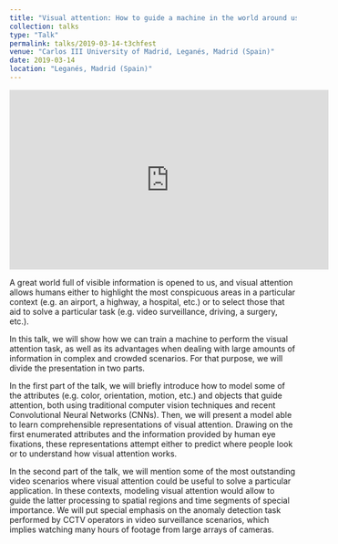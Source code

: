 ```yaml
---
title: "Visual attention: How to guide a machine in the world around us."
collection: talks
type: "Talk"
permalink: talks/2019-03-14-t3chfest
venue: "Carlos III University of Madrid, Leganés, Madrid (Spain)"
date: 2019-03-14
location: "Leganés, Madrid (Spain)"
---
```


<iframe width="560" height="315" src="https://www.youtube.com/embed/DBt91MB_6nM" frameborder="0" allow="accelerometer; autoplay; clipboard-write; encrypted-media; gyroscope; picture-in-picture" allowfullscreen></iframe><br/>

A great world full of visible information is opened to us, and visual attention allows humans either to highlight the most conspicuous areas in a particular context (e.g. an airport, a highway, a hospital, etc.) or to select those that aid to solve a particular task (e.g. video surveillance, driving, a surgery, etc.).

In this talk, we will show how we can train a machine to perform the visual attention task, as well as its advantages when dealing with large amounts of information in complex and crowded scenarios. For that purpose, we will divide the presentation in two parts.

In the first part of the talk, we will briefly introduce how to model some of the attributes (e.g. color, orientation, motion, etc.) and objects that guide attention, both using traditional computer vision techniques and recent Convolutional Neural Networks (CNNs). Then, we will present a model able to learn comprehensible representations of visual attention. Drawing on the first enumerated attributes and the information provided by human eye fixations, these representations attempt either to predict where people look or to understand how visual attention works.

In the second part of the talk, we will mention some of the most outstanding video scenarios where visual attention could be useful to solve a particular application. In these contexts, modeling visual attention would allow to guide the latter processing to spatial regions and time segments of special importance. We will put special emphasis on the anomaly detection task performed by CCTV operators in video surveillance scenarios, which implies watching many hours of footage from large arrays of cameras.
